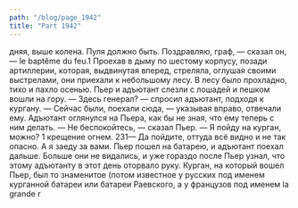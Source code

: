 ```yaml
---
path: "/blog/page_1942"
title: "Part 1942"
---
```


дняя, выше колена. Пуля должно быть. Поздравляю, граф, — сказал он, — le baptême du feu.1
Проехав в дыму по шестому корпусу, позади артиллерии, которая, выдвинутая вперед, стреляла, оглушая своими выстрелами, они приехали к небольшому лесу. В лесу было прохладно, тихо и пахло осенью. Пьер и адъютант слезли с лошадей и пешком вошли на гору.
— Здесь генерал? — спросил адъютант, подходя к кургану.
— Сейчас были, поехали сюда, — указывая вправо, отвечали ему.
Адъютант оглянулся на Пьера, как бы не зная, что ему теперь с ним делать.
— Не беспокойтесь, — сказал Пьер. — Я пойду на курган, можно?
1 крещение огнем.
231— Да пойдите, оттуда всё видно и не так опасно. А я заеду за вами.
Пьер пошел на батарею, и адъютант поехал дальше. Больше они не видались, и уже гораздо после Пьер узнал, что этому адъютанту в этот день оторвало руку.
Курган, на который вошел Пьер, был то знаменитое (потом известное у русских под именем курганной батареи или батареи Раевского, а у французов под именем la grande r
